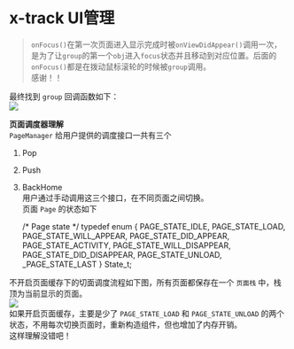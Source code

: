 # x-track UI管理
> `onFocus()`在第一次页面进入显示完成时被`onViewDidAppear()`调用一次，是为了让`group`的第一个`obj`进入`focus`状态并且移动到对应位置。后面的`onFocus()`都是在拨动鼠标滚轮的时候被`group`调用。  
> 感谢！！

最终找到 `group` 回调函数如下：  
[![](https://camo.githubusercontent.com/47cd046b9c5c40fb490b76451230a7dd617ae289e0d2fa25fbec847a7b893d2d/68747470733a2f2f63646e2e6a7364656c6976722e6e65742f67682f7a696c6f6e676d69782f646f632f696d672f32303232303631303133303834302e706e67)](https://camo.githubusercontent.com/47cd046b9c5c40fb490b76451230a7dd617ae289e0d2fa25fbec847a7b893d2d/68747470733a2f2f63646e2e6a7364656c6976722e6e65742f67682f7a696c6f6e676d69782f646f632f696d672f32303232303631303133303834302e706e67)

**页面调度器理解**  
`PageManager` 给用户提供的调度接口一共有三个

1. Pop
2. Push
3. BackHome  
    用户通过手动调用这三个接口，在不同页面之间切换。  
    页面 `Page` 的状态如下

    /* Page state */
    typedef enum
    {
        PAGE_STATE_IDLE,
        PAGE_STATE_LOAD,
        PAGE_STATE_WILL_APPEAR,
        PAGE_STATE_DID_APPEAR,
        PAGE_STATE_ACTIVITY,
        PAGE_STATE_WILL_DISAPPEAR,
        PAGE_STATE_DID_DISAPPEAR,
        PAGE_STATE_UNLOAD,
        _PAGE_STATE_LAST
    } State_t;

不开启页面缓存下的切面调度流程如下图，所有页面都保存在一个 `页面栈` 中，栈顶为当前显示的页面。  
[![](https://camo.githubusercontent.com/962b401bcb1eb78422642dd96ece98f0f3edab36ab295170643b881d24926e5b/68747470733a2f2f63646e2e6a7364656c6976722e6e65742f67682f7a696c6f6e676d69782f646f632f696d672f32303232303631303133353234302e706e67)](https://camo.githubusercontent.com/962b401bcb1eb78422642dd96ece98f0f3edab36ab295170643b881d24926e5b/68747470733a2f2f63646e2e6a7364656c6976722e6e65742f67682f7a696c6f6e676d69782f646f632f696d672f32303232303631303133353234302e706e67)  
如果开启页面缓存，主要是少了 `PAGE_STATE_LOAD` 和 `PAGE_STATE_UNLOAD` 的两个状态，不用每次切换页面时，重新构造组件，但也增加了内存开销。  
这样理解没错吧！